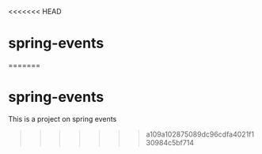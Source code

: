 <<<<<<< HEAD
# spring-events
=======
# spring-events
This is a project on spring events
>>>>>>> a109a102875089dc96cdfa4021f130984c5bf714

